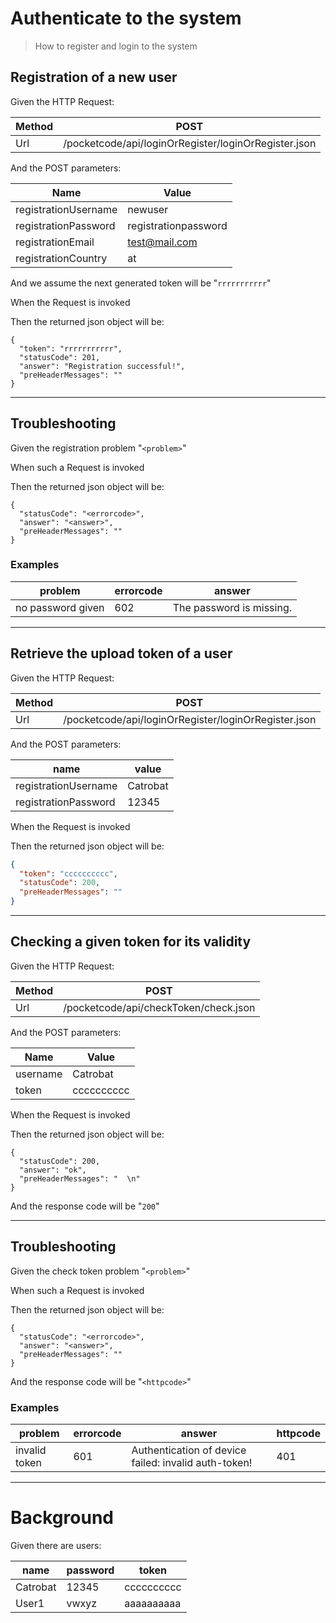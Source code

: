 # Authenticate to the system
> How to register and login to the system

## Registration of a new user
> 

Given the HTTP Request:

| Method | POST |
| --- | --- |
| Url | /pocketcode/api/loginOrRegister/loginOrRegister.json |
   
And the POST parameters:

| Name | Value |
| --- | --- |
| registrationUsername | newuser |
| registrationPassword | registrationpassword |
| registrationEmail | test@mail.com |
| registrationCountry | at |
   
And we assume the next generated token will be "`rrrrrrrrrrr`"
 
When the Request is invoked
 
Then the returned json object will be:

```
{
  "token": "rrrrrrrrrrr",
  "statusCode": 201,
  "answer": "Registration successful!",
  "preHeaderMessages": ""
}
```
 
 


---

## Troubleshooting
> 

Given the registration problem "`<problem>`"
 
When such a Request is invoked
 
Then the returned json object will be:

```
{
  "statusCode": "<errorcode>",
  "answer": "<answer>",
  "preHeaderMessages": ""
}
```
 
 

### Examples
| problem | errorcode | answer |
| --- | --- | --- |
| no password given | 602 | The password is missing. |

---

## Retrieve the upload token of a user

Given the HTTP Request:

| Method | POST |
| --- | --- |
| Url | /pocketcode/api/loginOrRegister/loginOrRegister.json |
   
And the POST parameters:

| name | value |
| --- | --- |
| registrationUsername | Catrobat |
| registrationPassword | 12345 |
   
When the Request is invoked
 
Then the returned json object will be:

```json
{
  "token": "cccccccccc",
  "statusCode": 200,
  "preHeaderMessages": ""
}
```
 
 


---

## Checking a given token for its validity

Given the HTTP Request:

| Method | POST |
| --- | --- |
| Url | /pocketcode/api/checkToken/check.json |
   
And the POST parameters:

| Name | Value |
| --- | --- |
| username | Catrobat |
| token | cccccccccc |
   
When the Request is invoked
 
Then the returned json object will be:

```
{
  "statusCode": 200,
  "answer": "ok",
  "preHeaderMessages": "  \n"
}
```
 
And the response code will be "`200`"
 
 


---

## Troubleshooting


Given the check token problem "`<problem>`"
 
When such a Request is invoked
 
Then the returned json object will be:

```
{
  "statusCode": "<errorcode>",
  "answer": "<answer>",
  "preHeaderMessages": ""
}
```
 
And the response code will be "`<httpcode>`"
 
 

### Examples

| problem | errorcode | answer | httpcode |
| --- | --- | --- | --- |
| invalid token | 601 | Authentication of device failed: invalid auth-token! | 401 |

---

  
# Background

Given there are users:

| name | password | token |
| --- | --- | --- |
| Catrobat | 12345 | cccccccccc |
| User1 | vwxyz | aaaaaaaaaa |
   
 
